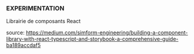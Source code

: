 ### EXPERIMENTATION

Librairie de composants React

source: https://medium.com/simform-engineering/building-a-component-library-with-react-typescript-and-storybook-a-comprehensive-guide-ba189accdaf5

